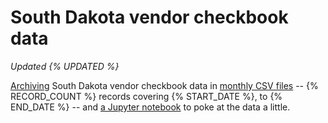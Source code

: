 # South Dakota vendor checkbook data
_Updated {% UPDATED %}_

[Archiving](get_latest_data.py) South Dakota vendor checkbook data in [monthly CSV files](data) -- {% RECORD_COUNT %} records covering {% START_DATE %}, to {% END_DATE %} -- and [a Jupyter notebook](Analyze%20checkbook%20data.ipynb) to poke at the data a little.
